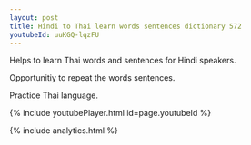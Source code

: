 ```yaml
---
layout: post
title: Hindi to Thai learn words sentences dictionary 572 
youtubeId: uuKGQ-lqzFU
---
```

 
 
Helps to learn Thai words and sentences for Hindi speakers.

Opportunitiy to repeat the words sentences. 

Practice Thai language. 
 
{% include youtubePlayer.html id=page.youtubeId %}
 
 
{% include analytics.html %}